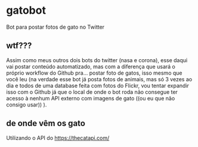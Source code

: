 # gatobot
Bot para postar fotos de gato no Twitter

## wtf???

Assim como meus outros dois bots do twitter (nasa e corona), esse daqui vai postar conteúdo automatizado, mas com a diferença que usará o próprio workflow do Github pra... postar foto de gatos, isso mesmo que você leu (na verdade esse bot já posta fotos de animais, mas só 3 vezes ao dia e todos de uma database feita com fotos do Flickr, vou tentar expandir isso com o Github já que o local de onde o bot roda não consegue ter acesso à nenhum API externo com imagens de gato ((ou eu que não consigo usar)) ).

## de onde vêm os gato

Utilizando o API do https://thecatapi.com/
